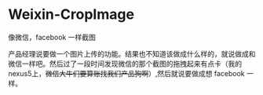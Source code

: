 Weixin-CropImage
================

像微信，facebook 一样截图

产品经理说要做一个图片上传的功能。结果也不知道该做成什么样的，就说做成和微信一样吧。然后过了一段时间发现微信的那个截图的拖拽起来有点卡（我的 nexus5上，<span style="text-decoration: line-through">微信大牛们要算账找我们产品狗啊</span>）,然后就说要做成想 facebook 一样。
